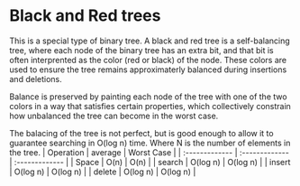 # Black and Red trees

This is a special type of binary tree. A black and red tree is a self-balancing tree, where each node of the binary
tree has an extra bit, and that bit is often interprented as the color
(red or black) of the node. These colors are used to ensure the tree remains
approximaterly balanced during insertions and deletions.

Balance is preserved by painting each node of the tree with one of the two
colors in a way that satisfies certain properties, which collectively constrain
how unbalanced the tree can become in the worst case.

The balacing of the tree is not perfect, but is good enough to allow it to
guarantee searching in O(log n) time. Where N is the number of elements in the
tree.
| Operation      | average        | Worst Case     |
| :------------- | :------------- | :------------- |
| Space          | O(n)           | O(n)           |
| search         | O(log n)       | O(log n)       |
| insert         | O(log n)       | O(log n)       |
| delete         | O(log n)       | O(log n)       |
